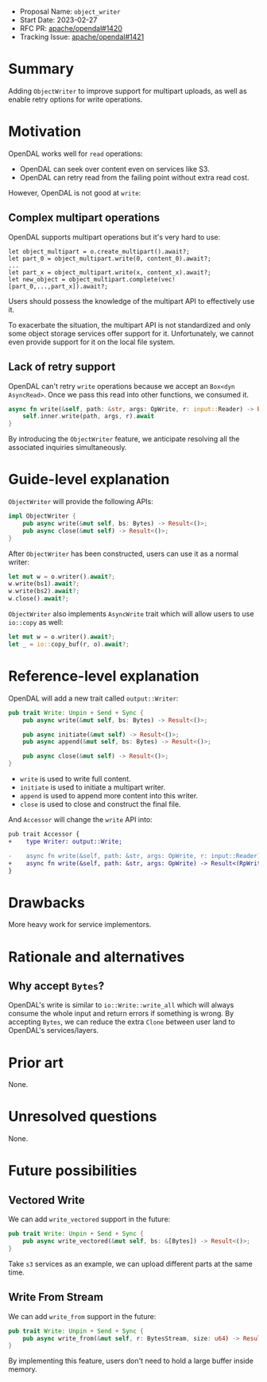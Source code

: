 - Proposal Name: `object_writer`
- Start Date: 2023-02-27
- RFC PR: [apache/opendal#1420](https://github.com/apache/opendal/pull/1420)
- Tracking Issue: [apache/opendal#1421](https://github.com/apache/opendal/issues/1421)

# Summary

Adding `ObjectWriter` to improve support for multipart uploads, as well as enable retry options for write operations.

# Motivation

OpenDAL works well for `read` operations:

- OpenDAL can seek over content even on services like S3.
- OpenDAL can retry read from the failing point without extra read cost.

However, OpenDAL is not good at `write`:

## Complex multipart operations

OpenDAL supports multipart operations but it's very hard to use:

```ignore
let object_multipart = o.create_multipart().await?;
let part_0 = object_multipart.write(0, content_0).await?;
...
let part_x = object_multipart.write(x, content_x).await?;
let new_object = object_multipart.complete(vec![part_0,...,part_x]).await?;
```

Users should possess the knowledge of the multipart API to effectively use it.

To exacerbate the situation, the multipart API is not standardized and only some object storage services offer support for it. Unfortunately, we cannot even provide support for it on the local file system.

## Lack of retry support

OpenDAL can't retry `write` operations because we accept an `Box<dyn AsyncRead>`. Once we pass this read into other functions, we consumed it.

```rust
async fn write(&self, path: &str, args: OpWrite, r: input::Reader) -> Result<RpWrite> {
    self.inner.write(path, args, r).await
}
```

By introducing the `ObjectWriter` feature, we anticipate resolving all the associated inquiries simultaneously.

# Guide-level explanation

`ObjectWriter` will provide the following APIs:

```rust
impl ObjectWriter {
    pub async write(&mut self, bs: Bytes) -> Result<()>;
    pub async close(&mut self) -> Result<()>;
}
```

After `ObjectWriter` has been constructed, users can use it as a normal writer:

```rust
let mut w = o.writer().await?;
w.write(bs1).await?;
w.write(bs2).await?;
w.close().await?;
```

`ObjectWriter` also implements `AsyncWrite` trait which will allow users to use `io::copy` as well:

```rust
let mut w = o.writer().await?;
let _ = io::copy_buf(r, o).await?;
```

# Reference-level explanation

OpenDAL will add a new trait called `output::Writer`:

```rust
pub trait Write: Unpin + Send + Sync {
    pub async write(&mut self, bs: Bytes) -> Result<()>;

    pub async initiate(&mut self) -> Result<()>;
    pub async append(&mut self, bs: Bytes) -> Result<()>;

    pub async close(&mut self) -> Result<()>;
}
```

- `write` is used to write full content.
- `initiate` is used to initiate a multipart writer.
- `append` is used to append more content into this writer.
- `close` is used to close and construct the final file.

And `Accessor` will change the `write` API into:

```diff
pub trait Accessor {
+    type Writer: output::Write;

-    async fn write(&self, path: &str, args: OpWrite, r: input::Reader) -> Result<RpWrite>;
+    async fn write(&self, path: &str, args: OpWrite) -> Result<(RpWrite, Self::Writer)>
}
```

# Drawbacks

More heavy work for service implementors.

# Rationale and alternatives

## Why accept `Bytes`?

OpenDAL's write is similar to `io::Write::write_all` which will always consume the whole input and return errors if something is wrong. By accepting `Bytes`, we can reduce the extra `Clone` between user land to OpenDAL's services/layers.

# Prior art

None.

# Unresolved questions

None.

# Future possibilities

## Vectored Write

We can add `write_vectored` support in the future:

```rust
pub trait Write: Unpin + Send + Sync {
    pub async write_vectored(&mut self, bs: &[Bytes]) -> Result<()>;
}
```

Take `s3` services as an example, we can upload different parts at the same time.

## Write From Stream

We can add `write_from` support in the future:

```rust
pub trait Write: Unpin + Send + Sync {
    pub async write_from(&mut self, r: BytesStream, size: u64) -> Result<()>;
}
```

By implementing this feature, users don't need to hold a large buffer inside memory.
